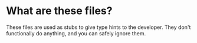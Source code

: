 # What are these files?

These files are used as stubs to give type hints to the developer. They don't functionally do anything, and you can safely ignore them.
